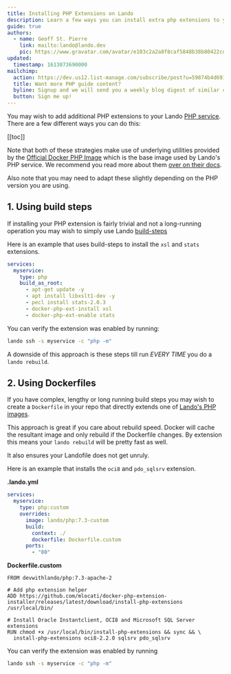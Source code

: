 ```yaml
---
title: Installing PHP Extensions on Lando
description: Learn a few ways you can install extra php extensions to your Lando PHP service
guide: true
authors:
  - name: Geoff St. Pierre
    link: mailto:lando@lando.dev
    pic: https://www.gravatar.com/avatar/e103c2a2a8f8caf5848b38b80422cdd9
updated:
  timestamp: 1613073690000
mailchimp:
  action: https://dev.us12.list-manage.com/subscribe/post?u=59874b4d6910fa65e724a4648&amp;id=613837077f
  title: Want more PHP guide content?
  byline: Signup and we will send you a weekly blog digest of similar content to keep you satiated.
  button: Sign me up!
---
```


You may wish to add additional PHP extensions to your Lando [PHP service](https://docs.lando.dev/php). There are a few different ways you can do this:

[[toc]]

Note that both of these strategies make use of underlying utilities provided by the [Official Docker PHP Image]() which is the base image used by Lando's PHP service. We recommend you read more about them [over on their docs](https://hub.docker.com/_/php).

Also note that you may need to adapt these slightly depending on the PHP version you are using.

## 1. Using build steps

If installing your PHP extension is fairly trivial and not a long-running operation you may wish to simply use Lando [build-steps](https://docs.lando.dev/core/v3/lando-service.html#build-steps)

Here is an example that uses build-steps to install the `xsl` and `stats` extensions.

```yaml
services:
  myservice:
    type: php
    build_as_root:
      - apt-get update -y
      - apt install libxslt1-dev -y
      - pecl install stats-2.0.3
      - docker-php-ext-install xsl
      - docker-php-ext-enable stats
```

You can verify the extension was enabled by running:

```bash
lando ssh -s myservice -c "php -m"
```

A downside of this approach is these steps till run _EVERY TIME_ you do a `lando rebuild`.

## 2. Using Dockerfiles

If you have complex, lengthy or long running build steps you may wish to create a `Dockerfile` in your repo that directly extends one of [Lando's PHP images](https://hub.docker.com/r/devwithlando/php/tags).

This approach is great if you care about rebuild speed. Docker will cache the resultant image and only rebuild if the Dockerfile changes. By extension this means your `lando rebuild` will be pretty fast as well.

It also ensures your Landofile does not get unruly.

Here is an example that installs the `oci8` and `pdo_sqlsrv` extension.

**.lando.yml**

```yaml
services:
  myservice:
    type: php:custom
    overrides:
      image: lando/php:7.3-custom
      build:
        context: ./
        dockerfile: Dockerfile.custom
      ports:
        - "80"
```

**Dockerfile.custom**

```docker
FROM devwithlando/php:7.3-apache-2

# Add php extension helper
ADD https://github.com/mlocati/docker-php-extension-installer/releases/latest/download/install-php-extensions /usr/local/bin/

# Install Oracle Instantclient, OCI8 and Microsoft SQL Server extensions
RUN chmod +x /usr/local/bin/install-php-extensions && sync && \
  install-php-extensions oci8-2.2.0 sqlsrv pdo_sqlsrv
```

You can verify the extension was enabled by running

```bash
lando ssh -s myservice -c "php -m"
```
